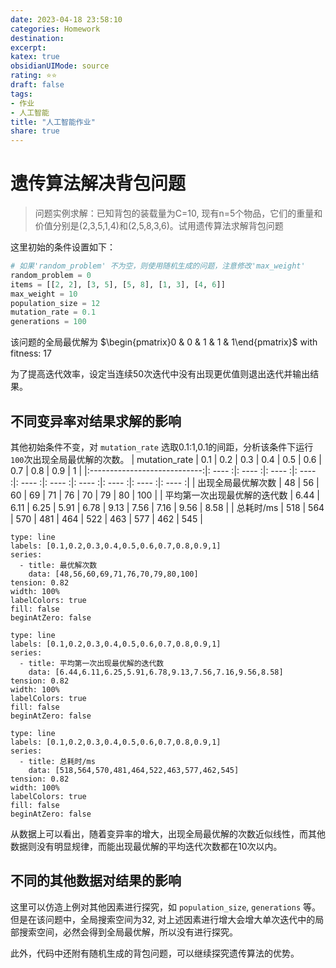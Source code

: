 ```yaml
---
date: 2023-04-18 23:58:10
categories: Homework 
destination: 
excerpt: 
katex: true
obsidianUIMode: source
rating: ⭐⭐
draft: false
tags:  
- 作业 
- 人工智能
title: "人工智能作业"
share: true
---
```


# 遗传算法解决背包问题

> 问题实例求解：已知背包的装载量为C=10, 现有n=5个物品，它们的重量和价值分别是(2,3,5,1,4)和(2,5,8,3,6)。试用遗传算法求解背包问题

这里初始的条件设置如下：
```Python
# 如果'random_problem' 不为空，则使用随机生成的问题，注意修改'max_weight'
random_problem = 0
items = [[2, 2], [3, 5], [5, 8], [1, 3], [4, 6]]
max_weight = 10
population_size = 12
mutation_rate = 0.1
generations = 100
```

该问题的全局最优解为 $\begin{pmatrix}0 & 0 & 1 & 1 & 1\end{pmatrix}$ with fitness: 17

为了提高迭代效率，设定当连续50次迭代中没有出现更优值则退出迭代并输出结果。


## 不同变异率对结果求解的影响

其他初始条件不变，对 `mutation_rate` 选取0.1:1,0.1的间距，分析该条件下运行`100`次出现全局最优解的次数。
|        mutation_rate         | 0.1  | 0.2  | 0.3  | 0.4  | 0.5  | 0.6  | 0.7  | 0.8  | 0.9  | 1    |
|:----------------------------:|: ---- :|: ---- :|: ---- :|: ---- :|: ---- :|: ---- :|: ---- :|: ---- :|: ---- :|: ---- :|
|      出现全局最优解次数      | 48   | 56   | 60   | 69   | 71   | 76   | 70   | 79   | 80   | 100  |
| 平均第一次出现最优解的迭代数 | 6.44 | 6.11 | 6.25 | 5.91 | 6.78 | 9.13 | 7.56 | 7.16 | 9.56 | 8.58 |
|          总耗时/ms           | 518  | 564  | 570  | 481  | 464  | 522  | 463  | 577  | 462  | 545  |

```chart
type: line
labels: [0.1,0.2,0.3,0.4,0.5,0.6,0.7,0.8,0.9,1]
series:
  - title: 最优解次数
    data: [48,56,60,69,71,76,70,79,80,100]
tension: 0.82
width: 100%
labelColors: true
fill: false
beginAtZero: false
```

```chart
type: line
labels: [0.1,0.2,0.3,0.4,0.5,0.6,0.7,0.8,0.9,1]
series:
  - title: 平均第一次出现最优解的迭代数
    data: [6.44,6.11,6.25,5.91,6.78,9.13,7.56,7.16,9.56,8.58]
tension: 0.82
width: 100%
labelColors: true
fill: false
beginAtZero: false
```

```chart
type: line
labels: [0.1,0.2,0.3,0.4,0.5,0.6,0.7,0.8,0.9,1]
series:
  - title: 总耗时/ms
    data: [518,564,570,481,464,522,463,577,462,545]
tension: 0.82
width: 100%
labelColors: true
fill: false
beginAtZero: false
```

从数据上可以看出，随着变异率的增大，出现全局最优解的次数近似线性，而其他数据则没有明显规律，而能出现最优解的平均迭代次数都在10次以内。

## 不同的其他数据对结果的影响

这里可以仿造上例对其他因素进行探究，如 `population_size`, `generations` 等。但是在该问题中，全局搜索空间为32, 对上述因素进行增大会增大单次迭代中的局部搜索空间，必然会得到全局最优解，所以没有进行探究。

此外，代码中还附有随机生成的背包问题，可以继续探究遗传算法的优势。